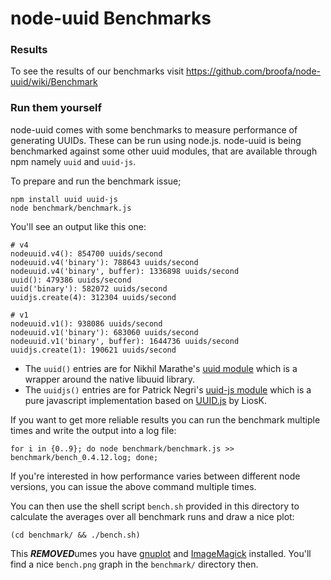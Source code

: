 # node-uuid Benchmarks

### Results

To see the results of our benchmarks visit https://github.com/broofa/node-uuid/wiki/Benchmark

### Run them yourself

node-uuid comes with some benchmarks to measure performance of generating UUIDs. These can be run using node.js. node-uuid is being benchmarked against some other uuid modules, that are available through npm namely `uuid` and `uuid-js`.

To prepare and run the benchmark issue;

```
npm install uuid uuid-js
node benchmark/benchmark.js
```

You'll see an output like this one:

```
# v4
nodeuuid.v4(): 854700 uuids/second
nodeuuid.v4('binary'): 788643 uuids/second
nodeuuid.v4('binary', buffer): 1336898 uuids/second
uuid(): 479386 uuids/second
uuid('binary'): 582072 uuids/second
uuidjs.create(4): 312304 uuids/second

# v1
nodeuuid.v1(): 938086 uuids/second
nodeuuid.v1('binary'): 683060 uuids/second
nodeuuid.v1('binary', buffer): 1644736 uuids/second
uuidjs.create(1): 190621 uuids/second
```

* The `uuid()` entries are for Nikhil Marathe's [uuid module](https://bitbucket.org/nikhilm/uuidjs) which is a wrapper around the native libuuid library.
* The `uuidjs()` entries are for Patrick Negri's [uuid-js module](https://github.com/pnegri/uuid-js) which is a pure javascript implementation based on [UUID.js](https://github.com/LiosK/UUID.js) by LiosK.

If you want to get more reliable results you can run the benchmark multiple times and write the output into a log file:

```
for i in {0..9}; do node benchmark/benchmark.js >> benchmark/bench_0.4.12.log; done;
```

If you're interested in how performance varies between different node versions, you can issue the above command multiple times.

You can then use the shell script `bench.sh` provided in this directory to calculate the averages over all benchmark runs and draw a nice plot:

```
(cd benchmark/ && ./bench.sh)
```

This ***REMOVED***umes you have [gnuplot](http://www.gnuplot.info/) and [ImageMagick](http://www.imagemagick.org/) installed. You'll find a nice `bench.png` graph in the `benchmark/` directory then.
